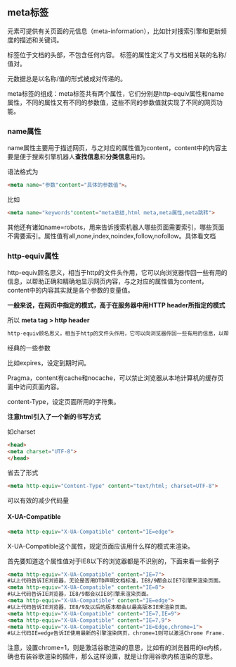 ## meta标签
<meta> 元素可提供有关页面的元信息（meta-information），比如针对搜索引擎和更新频度的描述和关键词。

<meta> 标签位于文档的头部，不包含任何内容。<meta> 标签的属性定义了与文档相关联的名称/值对。

元数据总是以名称/值的形式被成对传递的。

meta标签的组成：meta标签共有两个属性，它们分别是http-equiv属性和name属性，不同的属性又有不同的参数值，这些不同的参数值就实现了不同的网页功能。

### name属性
name属性主要用于描述网页，与之对应的属性值为content，content中的内容主要是便于搜索引擎机器人**查找信息**和**分类信息**用的。

语法格式为
``` html
<meta name="参数"content="具体的参数值">。 
```

比如
``` html
<meta name="keywords"content="meta总结,html meta,meta属性,meta跳转"> 
```

其他还有诸如name=robots，用来告诉搜索机器人哪些页面需要索引，哪些页面不需要索引。属性值有all,none,index,noindex,follow,nofollow。具体看文档


### http-equiv属性
http-equiv顾名思义，相当于http的文件头作用，它可以向浏览器传回一些有用的信息，以帮助正确和精确地显示网页内容，与之对应的属性值为content，content中的内容其实就是各个参数的变量值。

**一般来说，在网页中指定的模式，高于在服务器中用HTTP header所指定的模式**  

所以 **meta tag > http header**

``` html
http-equiv顾名思义，相当于http的文件头作用，它可以向浏览器传回一些有用的信息，以帮助正确和精确地显示网页内容，与之对应的属性值为content，content中的内容其实就是各个参数的变量值。
```

经典的一些参数

比如expires，设定到期时间。

Pragma，content有cache和nocache，可以禁止浏览器从本地计算机的缓存页面中访问页面内容。

content-Type，设定页面所用的字符集。

**注意html引入了一个新的书写方式**

如charset
``` html
<head>
<meta charset="UTF-8">
</head>
```

省去了形式
``` html
<meta http-equiv="Content-Type" content="text/html; charset=UTF-8">
```

可以有效的减少代码量

#### X-UA-Compatible
``` html
<meta http-equiv="X-UA-Compatible" content="IE=edge">
```

X-UA-Compatible这个属性，规定页面应该用什么样的模式来渲染。

首先要知道这个属性值对于IE8以下的浏览器都是不识别的，下面来看一些例子

``` html
<meta http-equiv="X-UA-Compatible" content="IE=7">  
#以上代码告诉IE浏览器，无论是否用DTD声明文档标准，IE8/9都会以IE7引擎来渲染页面。  
<meta http-equiv="X-UA-Compatible" content="IE=8">  
#以上代码告诉IE浏览器，IE8/9都会以IE8引擎来渲染页面。  
<meta http-equiv="X-UA-Compatible" content="IE=edge">  
#以上代码告诉IE浏览器，IE8/9及以后的版本都会以最高版本IE来渲染页面。  
<meta http-equiv="X-UA-Compatible" content="IE=7,IE=9">  
<meta http-equiv="X-UA-Compatible" content="IE=7,9">  
<meta http-equiv="X-UA-Compatible" content="IE=Edge,chrome=1">
#以上代码IE=edge告诉IE使用最新的引擎渲染网页，chrome=1则可以激活Chrome Frame.
```

注意，设置chrome=1，则是激活谷歌渲染的意思，比如有的浏览器用的ie内核，确也有装谷歌渲染的插件，那么这样设置，就是让你用谷歌内核渲染的意思。